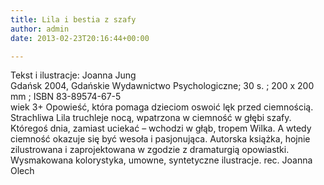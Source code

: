 ```yaml
---
title: Lila i bestia z szafy
author: admin
date: 2013-02-23T20:16:44+00:00

---
```


  Tekst i ilustracje: Joanna Jung<br /> Gdańsk 2004, Gdańskie Wydawnictwo Psychologiczne; 30 s. ; 200 x 200 mm ; ISBN 83-89574-67-5<br /> wiek 3+
Opowieść, która pomaga dzieciom oswoić lęk przed ciemnością. Strachliwa Lila truchleje nocą, wpatrzona w ciemność w głębi szafy. Któregoś dnia, zamiast uciekać – wchodzi w głąb, tropem Wilka. A wtedy ciemność okazuje się być wesoła i pasjonująca. Autorska książka, hojnie zilustrowana i zaprojektowana w zgodzie z dramaturgią opowiastki. Wysmakowana kolorystyka, umowne, syntetyczne ilustracje.
rec. Joanna Olech
